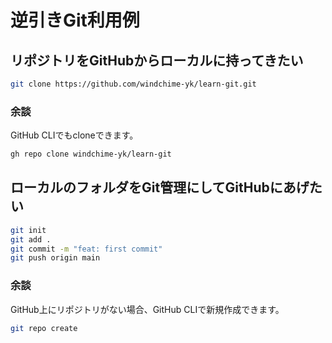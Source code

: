 # 逆引きGit利用例
## リポジトリをGitHubからローカルに持ってきたい
``` bash
git clone https://github.com/windchime-yk/learn-git.git
```
### 余談
GitHub CLIでもcloneできます。
``` bash
gh repo clone windchime-yk/learn-git
```

## ローカルのフォルダをGit管理にしてGitHubにあげたい
``` bash
git init
git add .
git commit -m "feat: first commit"
git push origin main
```

### 余談
GitHub上にリポジトリがない場合、GitHub CLIで新規作成できます。

``` bash
git repo create
```